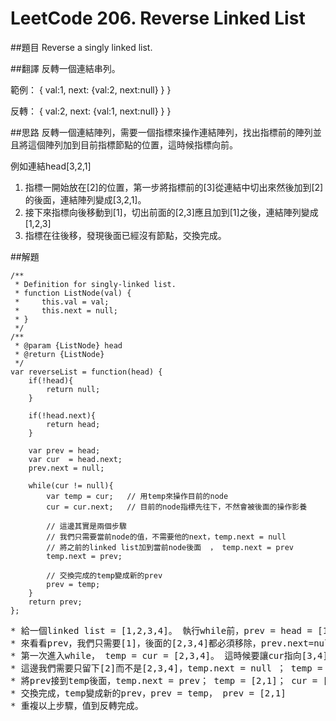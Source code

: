 # LeetCode 206. Reverse Linked List  

##題目
Reverse a singly linked list.

##翻譯
反轉一個連結串列。

範例：
{
  val:1,
  next: {val:2, next:null}
  }
}

反轉：
{
  val:2,
  next: {val:1, next:null}
  }
}
    
##思路
反轉一個連結陣列，需要一個指標來操作連結陣列，找出指標前的陣列並且將這個陣列加到目前指標節點的位置，這時候指標向前。  
  
例如連結head[3,2,1]  
1. 指標一開始放在[2]的位置，第一步將指標前的[3]從連結中切出來然後加到[2]的後面，連結陣列變成[3,2,1]。
2. 接下來指標向後移動到[1]，切出前面的[2,3]應且加到[1]之後，連結陣列變成[1,2,3]
3. 指標在往後移，發現後面已經沒有節點，交換完成。

##解題
```
/**
 * Definition for singly-linked list.
 * function ListNode(val) {
 *     this.val = val;
 *     this.next = null;
 * }
 */
/**
 * @param {ListNode} head
 * @return {ListNode}
 */
var reverseList = function(head) {
    if(!head){
        return null;
    }
    
    if(!head.next){
        return head;
    }
    
    var prev = head;
    var cur  = head.next;
    prev.next = null;

    while(cur != null){
        var temp = cur;   // 用temp來操作目前的node
        cur = cur.next;   // 目前的node指標先往下，不然會被後面的操作影養
        
        // 這邊其實是兩個步驟
        // 我們只需要當前node的值，不需要他的next，temp.next = null
        // 將之前的linked list加到當前node後面  ， temp.next = prev
        temp.next = prev; 
        
        // 交換完成的temp變成新的prev
        prev = temp;
    }
    return prev;
};
```
<pre>
* 給一個linked list = [1,2,3,4]。 執行while前，prev = head = [1,2,3,4] ;  cur  = head.next = [2,3,4] 
* 來看看prev，我們只需要[1]，後面的[2,3,4]都必須移除，prev.next=null，prev = [1]
* 第一次進入while， temp = cur = [2,3,4]。 這時候要讓cur指向[3,4]，不然對temp的操作也會影響到cur
* 這邊我們需要只留下[2]而不是[2,3,4]，temp.next = null ； temp = [2] 
* 將prev接到temp後面，temp.next = prev； temp = [2,1]； cur = [3,4]
* 交換完成，temp變成新的prev，prev = temp， prev = [2,1]
* 重複以上步驟，值到反轉完成。
</pre>